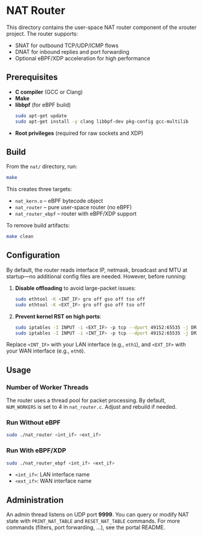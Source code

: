 # NAT Router

This directory contains the user-space NAT router component of the xrouter project. The router supports:
- SNAT for outbound TCP/UDP/ICMP flows
- DNAT for inbound replies and port forwarding
- Optional eBPF/XDP acceleration for high performance

## Prerequisites

- **C compiler** (GCC or Clang)  
- **Make**  
- **libbpf** (for eBPF build)  
  ```bash
  sudo apt-get update
  sudo apt-get install -y clang libbpf-dev pkg-config gcc-multilib
  ```
- **Root privileges** (required for raw sockets and XDP)

## Build

From the `nat/` directory, run:

```bash
make
```

This creates three targets:
- `nat_kern.o`       – eBPF bytecode object  
- `nat_router`       – pure user-space router (no eBPF)  
- `nat_router_ebpf`  – router with eBPF/XDP support  

To remove build artifacts:

```bash
make clean
```

## Configuration

By default, the router reads interface IP, netmask, broadcast and MTU at startup—no additional config files are needed. However, before running:

1. **Disable offloading** to avoid large-packet issues:
   ```bash
   sudo ethtool -K <INT_IF> gro off gso off tso off
   sudo ethtool -K <EXT_IF> gro off gso off tso off
   ```

2. **Prevent kernel RST on high ports**:
   ```bash
   sudo iptables -I INPUT -i <EXT_IF> -p tcp --dport 49152:65535 -j DROP
   sudo iptables -I INPUT -i <INT_IF> -p tcp --dport 49152:65535 -j DROP
   ```

Replace `<INT_IF>` with your LAN interface (e.g., `eth1`), and `<EXT_IF>` with your WAN interface (e.g., `eth0`).

## Usage

### Number of Worker Threads

The router uses a thread pool for packet processing. By default, `NUM_WORKERS` is set to 4 in `nat_router.c`. Adjust and rebuild if needed.

### Run Without eBPF

```bash
sudo ./nat_router <int_if> <ext_if>
```

### Run With eBPF/XDP

```bash
sudo ./nat_router_ebpf <int_if> <ext_if>
```

- `<int_if>`: LAN interface name  
- `<ext_if>`: WAN interface name  

## Administration

An admin thread listens on UDP port **9999**. You can query or modify NAT state with `PRINT_NAT_TABLE` and `RESET_NAT_TABLE` commands. For more commands (filters, port forwarding, ...), see the portal README.


